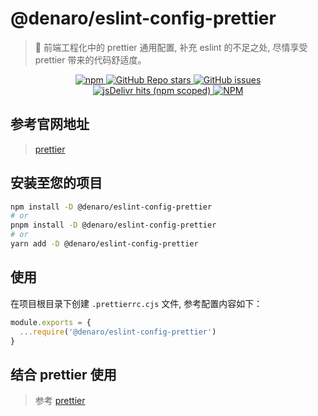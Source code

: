 # @denaro/eslint-config-prettier

> :tada: 前端工程化中的 prettier 通用配置, 补充 eslint 的不足之处, 尽情享受 prettier 带来的代码舒适度。

<p align="center">
  <a href="https://www.npmjs.com/package/%40denaro%2Feslint-config-prettier" target="_blank">
    <img alt="npm" src="https://img.shields.io/npm/v/%40denaro%2Feslint-config-prettier">
  </a>
  <a href="https://github.com/denaro-org/frontend-engineering-config/stargazers" target="_blank">
    <img alt="GitHub Repo stars" src="https://img.shields.io/github/stars/denaro-org/frontend-engineering-config">
  </a>
  <a href="https://github.com/denaro-org/frontend-engineering-config/issues" target="_blank">
    <img alt="GitHub issues" src="https://img.shields.io/github/issues/denaro-org/frontend-engineering-config">
  </a>
  <br />  
  <a href="https://www.jsdelivr.com/package/npm/%40denaro%2Feslint-config-prettier" target="_blank">
    <img alt="jsDelivr hits (npm scoped)" src="https://img.shields.io/jsdelivr/npm/hd/%40denaro%2Feslint-config-prettier">
  </a>
  <a href="https://github.com/frontend-engineering-config/blob/main/LICENSE" target="_blank">
    <img alt="NPM" src="https://img.shields.io/npm/l/%40denaro%2Feslint-config-prettier">
  </a>
</p>

## 参考官网地址

> [prettier](https://prettier.io/)

## 安装至您的项目

```bash
npm install -D @denaro/eslint-config-prettier
# or
pnpm install -D @denaro/eslint-config-prettier
# or
yarn add -D @denaro/eslint-config-prettier
```

## 使用

在项目根目录下创建 `.prettierrc.cjs` 文件, 参考配置内容如下：

```js
module.exports = {
  ...require('@denaro/eslint-config-prettier')
}
```

## 结合 prettier 使用

> 参考 [prettier](../prettier/README.md)
